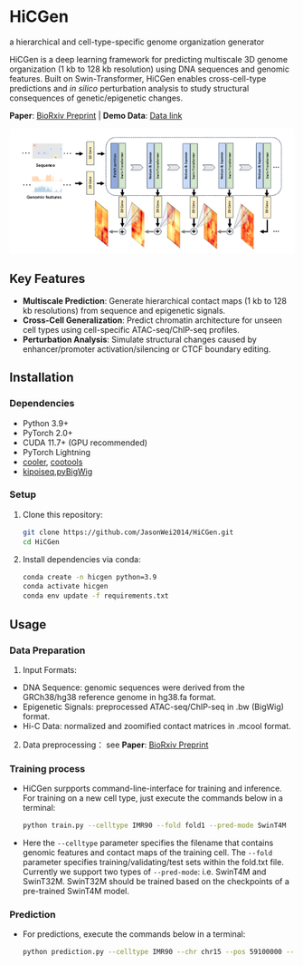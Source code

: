 # HiCGen
a hierarchical and cell-type-specific genome organization generator 

HiCGen is a deep learning framework for predicting multiscale 3D genome organization (1 kb to 128 kb resolution) using DNA sequences and genomic features. Built on Swin-Transformer, HiCGen enables cross-cell-type predictions and *in silico* perturbation analysis to study structural consequences of genetic/epigenetic changes. 

**Paper**: [BioRxiv Preprint](https://www.biorxiv.org/) | **Demo Data**: [Data link](docs/)

![HiCGen Overview](docs/overview.png)

## Key Features
- **Multiscale Prediction**: Generate hierarchical contact maps (1 kb to 128 kb resolutions) from sequence and epigenetic signals.
- **Cross-Cell Generalization**: Predict chromatin architecture for unseen cell types using cell-specific ATAC-seq/ChIP-seq profiles.
- **Perturbation Analysis**: Simulate structural changes caused by enhancer/promoter activation/silencing or CTCF boundary editing.

## Installation

### Dependencies
- Python 3.9+
- PyTorch 2.0+
- CUDA 11.7+ (GPU recommended)
- PyTorch Lightning
- [cooler](https://github.com/open2c/cooler), [cootools](https://github.com/open2c/cooltools)
- [kipoiseq](https://github.com/kipoi/kipoiseq),[pyBigWig](https://github.com/deeptools/pyBigWig)

### Setup
1. Clone this repository:
   ```bash
   git clone https://github.com/JasonWei2014/HiCGen.git
   cd HiCGen
2. Install dependencies via conda:
   ```bash
   conda create -n hicgen python=3.9
   conda activate hicgen
   conda env update -f requirements.txt
   
## Usage

### Data Preparation
1. Input Formats:
- DNA Sequence: genomic sequences were derived from the GRCh38/hg38 reference genome in hg38.fa format.
- Epigenetic Signals: preprocessed ATAC-seq/ChIP-seq in .bw (BigWig) format.
- Hi-C Data: normalized and zoomified contact matrices in .mcool format.
2. Data preprocessing：
see **Paper**:  [BioRxiv Preprint](https://www.biorxiv.org/) 

### Training process
- HiCGen surpports command-line-interface for training and inference. For training on a new cell type, just execute the commands below in a terminal:
   ```bash
   python train.py --celltype IMR90 --fold fold1 --pred-mode SwinT4M 
- Here the ``--celltype`` parameter specifies the filename that contains genomic features and contact maps of the training cell. The ``--fold`` parameter specifies training/validating/test sets within the fold.txt file. Currently we support two types of ``--pred-mode``: i.e. SwinT4M and SwinT32M. SwinT32M should be trained based on the checkpoints of a pre-trained SwinT4M model.

### Prediction
- For predictions, execute the commands below in a terminal:
   ```bash
   python prediction.py --celltype IMR90 --chr chr15 --pos 59100000 --res 1024 --model checkpoints/models/tmp.ckpt 

